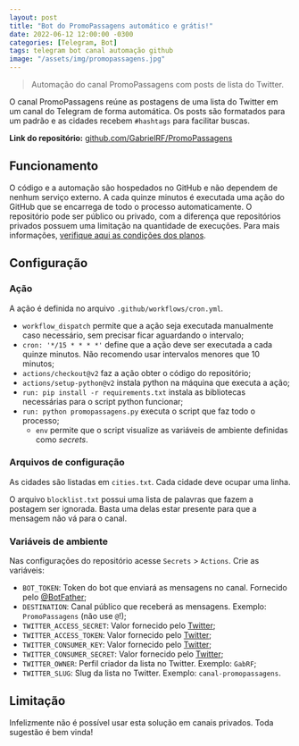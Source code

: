 ```yaml
---
layout: post
title: "Bot do PromoPassagens automático e grátis!"
date: 2022-06-12 12:00:00 -0300
categories: [Telegram, Bot]
tags: telegram bot canal automação github
image: "/assets/img/promopassagens.jpg"
---
```


> Automação do canal PromoPassagens com posts de lista do Twitter.

O canal PromoPassagens reúne as postagens de uma lista do Twitter em um canal do Telegram de forma automática. Os posts são formatados para um padrão e as cidades recebem `#hashtags` para facilitar buscas.

__Link do repositório:__ [github.com/GabrielRF/PromoPassagens](https://github.com/GabrielRF/PromoPassagens/)

## Funcionamento

O código e a automação são hospedados no GitHub e não dependem de nenhum serviço externo. A cada quinze minutos é executada uma ação do GitHub que se encarrega de todo o processo automaticamente. O repositório pode ser público ou privado, com a diferença que repositórios privados possuem uma limitação na quantidade de execuções. Para mais informações, [verifique aqui as condições dos planos](https://github.com/pricing#compare-features).

## Configuração

### Ação

A ação é definida no arquivo `.github/workflows/cron.yml`.

* `workflow_dispatch` permite que a ação seja executada manualmente caso necessário, sem precisar ficar aguardando o intervalo;
* `cron: '*/15 * * * *'` define que a ação deve ser executada a cada quinze minutos. Não recomendo usar intervalos menores que 10 minutos;
* `actions/checkout@v2` faz a ação obter o código do repositório;
* `actions/setup-python@v2` instala python na máquina que executa a ação;
* `run: pip install -r requirements.txt` instala as bibliotecas necessárias para o script python funcionar;
* `run: python promopassagens.py` executa o script que faz todo o processo;
  * `env` permite que o script visualize as variáveis de ambiente definidas como *secrets*.

### Arquivos de configuração

As cidades são listadas em `cities.txt`. Cada cidade deve ocupar uma linha.

O arquivo `blocklist.txt` possui uma lista de palavras que fazem a postagem ser ignorada. Basta uma delas estar presente para que a mensagem não vá para o canal.

### Variáveis de ambiente

Nas configurações do repositório acesse `Secrets` > `Actions`. Crie as variáveis:

* `BOT_TOKEN`: Token do bot que enviará as mensagens no canal. Fornecido pelo [@BotFather](https://t.me/BotFather);
* `DESTINATION`: Canal público que receberá as mensagens. Exemplo: `PromoPassagens` (não use `@`!);
* `TWITTER_ACCESS_SECRET`: Valor fornecido pelo [Twitter](https://developer.twitter.com/en/portal/dashboard);
* `TWITTER_ACCESS_TOKEN`: Valor fornecido pelo [Twitter](https://developer.twitter.com/en/portal/dashboard);
* `TWITTER_CONSUMER_KEY`: Valor fornecido pelo [Twitter](https://developer.twitter.com/en/portal/dashboard);
* `TWITTER_CONSUMER_SECRET`: Valor fornecido pelo [Twitter](https://developer.twitter.com/en/portal/dashboard);
* `TWITTER_OWNER`: Perfil criador da lista no Twitter. Exemplo: `GabRF`;
* `TWITTER_SLUG`: Slug da lista no Twitter. Exemplo: `canal-promopassagens`.

## Limitação

Infelizmente não é possível usar esta solução em canais privados. Toda sugestão é bem vinda!
